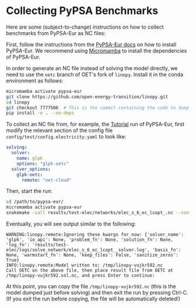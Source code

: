 # Collecting PyPSA Benchmarks

Here are some (subject-to-change) instructions on how to collect benchmarks from PyPSA-Eur as NC files:

First, follow the instructions from the [PyPSA-Eur docs](https://pypsa-eur.readthedocs.io/en/latest/installation.html) on how to install PyPSA-Eur.
We recommend using [Micromamba](https://mamba.readthedocs.io/en/latest/installation/micromamba-installation.html) to install the dependencies of PyPSA-Eur.

In order to generate an NC file instead of solving the model directly, we need to use the `oetc` branch of OET's fork of `linopy`. Install it in the conda environment as follows:
```bash
micromamba activate pypsa-eur
git clone https://github.com/open-energy-transition/linopy.git
cd linopy
git checkout 7777506  # This is the commit containing the code to dump NC files
pip install -e . --no-deps
```

To collect an NC file from, for example, the [Tutorial](https://pypsa-eur.readthedocs.io/en/latest/tutorial.html) run of PyPSA-Eur, first modify the relevant section of the config file `config/test/config.electricity.yaml` to look like:
```yaml
solving:
  solver:
    name: glpk
    options: "glpk-oetc"
  solver_options:
    glpk-oetc:
      remote: "oet-cloud"
```
Then, start the run:
```bash
cd /path/to/pypsa-eur/
micromamba activate pypsa-eur
snakemake -call results/test-elec/networks/elec_s_6_ec_lcopt_.nc --configfile config/test/config.electricity.yaml
```
Eventually, you will see output similar to the following:
```
WARNING:linopy.remote:Ignoring these kwargs for now: {'solver_name': 'glpk', 'io_api': None, 'problem_fn': None, 'solution_fn': None, 'log_fn': 'results/test-elec/logs/solve_network/elec_s_6_ec_lcopt__solver.log', 'basis_fn': None, 'warmstart_fn': None, 'keep_files': False, 'sanitize_zeros': True}
INFO:linopy.remote:Model written to: /tmp/linopy-vujkr592.nc
Call OETC on the above file, then place result file from OETC at /tmp/linopy-vujkr592.sol.nc, and press Enter to continue: 
```
At this point, you can copy the file `/tmp/linopy-vujkr592.nc` (this is the model dumped just before solving) and then exit the run by pressing Ctrl-C. (If you exit the run before copying, the file will be automatically deleted!)
